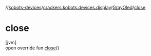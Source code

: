 //[kobots-devices](../../../index.md)/[crackers.kobots.devices.display](../index.md)/[GrayOled](index.md)/[close](close.md)

# close

[jvm]\
open override fun [close](close.md)()
